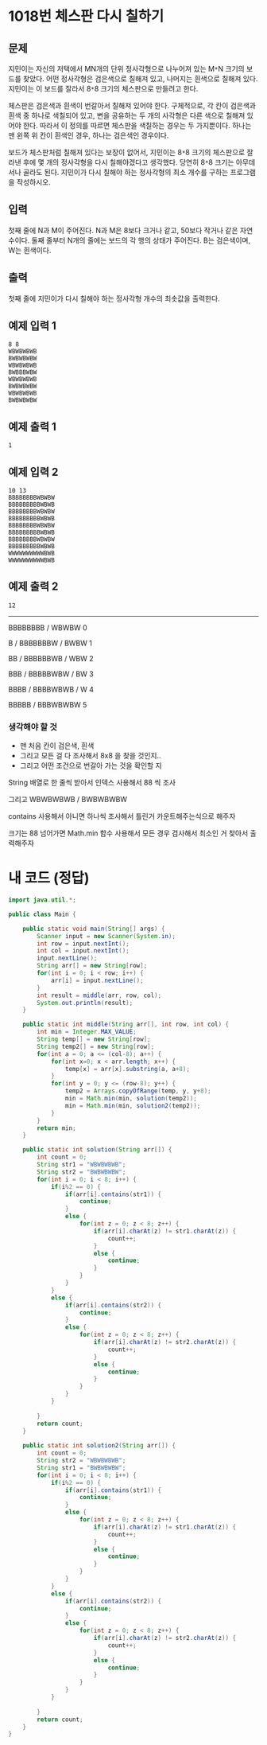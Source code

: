 # 1018번 체스판 다시 칠하기

## 문제

지민이는 자신의 저택에서 MN개의 단위 정사각형으로 나누어져 있는 M`*`N 크기의 보드를 찾았다. 어떤 정사각형은 검은색으로 칠해져 있고, 나머지는 흰색으로 칠해져 있다. 지민이는 이 보드를 잘라서 8`*`8 크기의 체스판으로 만들려고 한다.

체스판은 검은색과 흰색이 번갈아서 칠해져 있어야 한다. 구체적으로, 각 칸이 검은색과 흰색 중 하나로 색칠되어 있고, 변을 공유하는 두 개의 사각형은 다른 색으로 칠해져 있어야 한다. 따라서 이 정의를 따르면 체스판을 색칠하는 경우는 두 가지뿐이다. 하나는 맨 왼쪽 위 칸이 흰색인 경우, 하나는 검은색인 경우이다.

보드가 체스판처럼 칠해져 있다는 보장이 없어서, 지민이는 8`*`8 크기의 체스판으로 잘라낸 후에 몇 개의 정사각형을 다시 칠해야겠다고 생각했다. 당연히 8`*`8 크기는 아무데서나 골라도 된다. 지민이가 다시 칠해야 하는 정사각형의 최소 개수를 구하는 프로그램을 작성하시오.

## 입력

첫째 줄에 N과 M이 주어진다. N과 M은 8보다 크거나 같고, 50보다 작거나 같은 자연수이다. 둘째 줄부터 N개의 줄에는 보드의 각 행의 상태가 주어진다. B는 검은색이며, W는 흰색이다.

## 출력

첫째 줄에 지민이가 다시 칠해야 하는 정사각형 개수의 최솟값을 출력한다.

## 예제 입력 1

```
8 8
WBWBWBWB
BWBWBWBW
WBWBWBWB
BWBBBWBW
WBWBWBWB
BWBWBWBW
WBWBWBWB
BWBWBWBW
```

## 예제 출력 1

```
1
```

## 예제 입력 2

```
10 13
BBBBBBBBWBWBW
BBBBBBBBBWBWB
BBBBBBBBWBWBW
BBBBBBBBBWBWB
BBBBBBBBWBWBW
BBBBBBBBBWBWB
BBBBBBBBWBWBW
BBBBBBBBBWBWB
WWWWWWWWWWBWB
WWWWWWWWWWBWB
```

## 예제 출력 2

```
12
```

---

BBBBBBBB / WBWBW 0 

B / BBBBBBBW / BWBW 1 

BB / BBBBBBWB / WBW 2

BBB / BBBBBWBW / BW 3

BBBB / BBBBWBWB / W 4

BBBBB / BBBWBWBW 5 

### 생각해야 할 것

- 맨 처음 칸이 검은색, 흰색
- 그리고 모든 걸 다 조사해서 8x8 을 찾을 것인지..
- 그리고 어떤 조건으로 번갈아 가는 것을 확인할 지

String 배열로 한 줄씩 받아서 인덱스 사용해서 88 씩 조사

그리고 WBWBWBWB / BWBWBWBW 

contains 사용해서 아니면 하나씩 조사해서 틀린거 카운트해주는식으로 해주자

크기는 88 넘어가면 Math.min 함수 사용해서 모든 경우 검사해서 최소인 거 찾아서 출력해주자



# 내 코드 (정답)

```java
import java.util.*;

public class Main {

	public static void main(String[] args) {
		Scanner input = new Scanner(System.in);
		int row = input.nextInt();
		int col = input.nextInt();
		input.nextLine();
		String arr[] = new String[row];
		for(int i = 0; i < row; i++) {
			arr[i] = input.nextLine();
		}
		int result = middle(arr, row, col);
		System.out.println(result);
	}

	public static int middle(String arr[], int row, int col) {
		int min = Integer.MAX_VALUE;
		String temp[] = new String[row];
		String temp2[] = new String[row];
		for(int a = 0; a <= (col-8); a++) {
			for(int x=0; x < arr.length; x++) {
				temp[x] = arr[x].substring(a, a+8);
			}
			for(int y = 0; y <= (row-8); y++) {
				temp2 = Arrays.copyOfRange(temp, y, y+8);
				min = Math.min(min, solution(temp2));
				min = Math.min(min, solution2(temp2));
			}
		}
		return min;
	}

	public static int solution(String arr[]) {
		int count = 0;
		String str1 = "WBWBWBWB";
		String str2 = "BWBWBWBW"; 
		for(int i = 0; i < 8; i++) {
			if(i%2 == 0) {
				if(arr[i].contains(str1)) {
					continue;
				}
				else {
					for(int z = 0; z < 8; z++) {
						if(arr[i].charAt(z) != str1.charAt(z)) {
							count++;
						}
						else {
							continue;
						}
					}
				}
			}
			else {
				if(arr[i].contains(str2)) {
					continue;
				}
				else {
					for(int z = 0; z < 8; z++) {
						if(arr[i].charAt(z) != str2.charAt(z)) {
							count++;
						}
						else {
							continue;
						}
					}
				}
			}
			
		}
		return count;
	}
	
	public static int solution2(String arr[]) {
		int count = 0;
		String str2 = "WBWBWBWB";
		String str1 = "BWBWBWBW"; 
		for(int i = 0; i < 8; i++) {
			if(i%2 == 0) {
				if(arr[i].contains(str1)) {
					continue;
				}
				else {
					for(int z = 0; z < 8; z++) {
						if(arr[i].charAt(z) != str1.charAt(z)) {
							count++;
						}
						else {
							continue;
						}
					}
				}
			}
			else {
				if(arr[i].contains(str2)) {
					continue;
				}
				else {
					for(int z = 0; z < 8; z++) {
						if(arr[i].charAt(z) != str2.charAt(z)) {
							count++;
						}
						else {
							continue;
						}
					}
				}
			}
			
		}
		return count;
	}
}
```


